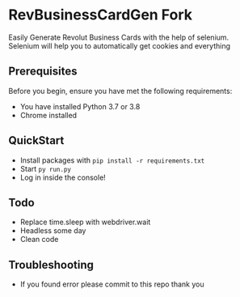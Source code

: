 # RevBusinessCardGen Fork
Easily Generate Revolut Business Cards with the help of selenium.  
Selenium will help you to automatically get cookies and everything

## Prerequisites

Before you begin, ensure you have met the following requirements:
- You have installed Python 3.7 or 3.8 
- Chrome installed

## QuickStart
  
  - Install packages with `pip install -r requirements.txt`
  - Start `py run.py`
  - Log in inside the console!
  
 ## Todo
 
- Replace time.sleep with webdriver.wait
- Headless some day
- Clean code

## Troubleshooting

- If you found error please commit to this repo thank you




 
